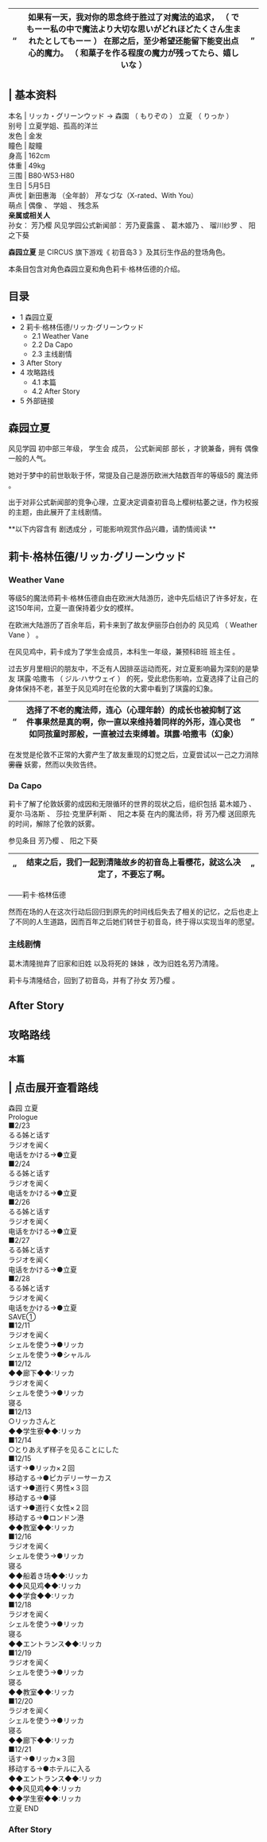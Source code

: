 |  “  |  如果有一天，我对你的思念终于胜过了对魔法的追求，  （  でもーー私の中で魔法より大切な思いがどれほどたくさん生まれたとしてもーー  ）  在那之后，至少希望还能留下能变出点心的魔力。  （  和菓子を作る程度の魔力が残ってたら、嬉しいな  ）  |  ”   
---|---|---  
  
|  **基本资料**  
---  
本名  |  リッカ・グリーンウッド  →  森園  （  もりぞの  ）  立夏  （  りっか  ）   
别号  |  立夏学姐、孤高的洋兰   
发色  |  金发   
瞳色  |  靛瞳   
身高  |  162cm   
体重  |  49kg   
三围  |  B80·W53·H80   
生日  |  5月5日   
声优  |  新田惠海  （全年龄）  芹なづな（X-rated、With You）   
萌点  |  偶像  、  学姐  、  残念系   
**亲属或相关人**  
孙女：  芳乃樱  风见学园公式新闻部：  芳乃夏露露  、  葛木姬乃  、  瑠川纱罗  、  阳之下葵  </br>  
  
**森园立夏** 是  CIRCUS  旗下游戏《  初音岛3  》及其衍生作品的登场角色。

本条目包含对角色森园立夏和角色莉卡·格林伍德的介绍。

##  目录

  * 1  森园立夏 
  * 2  莉卡·格林伍德/リッカ·グリーンウッド 
    * 2.1  Weather Vane 
    * 2.2  Da Capo 
    * 2.3  主线剧情 
  * 3  After Story 
  * 4  攻略路线 
    * 4.1  本篇 
    * 4.2  After Story 
  * 5  外部链接 

##  森园立夏

风见学园  初中部三年级，  学生会  成员，  公式新闻部  部长  ，才貌兼备，拥有  偶像  一般的人气。

她对于梦中的前世耿耿于怀，常提及自己是游历欧洲大陆数百年的等级5的  魔法师  。

出于对非公式新闻部的竞争心理，立夏决定调查初音岛上樱树枯萎之谜，作为校报的主题，由此展开了主线剧情。

**以下内容含有 剧透成分  ，可能影响观赏作品兴趣，请酌情阅读 **

##  莉卡·格林伍德/リッカ·グリーンウッド

###  Weather Vane

等级5的魔法师莉卡·格林伍德自由在欧洲大陆游历，途中先后结识了许多好友，在这150年间，立夏一直保持着少女的模样。

在欧洲大陆游历了百余年后，莉卡来到了故友伊丽莎白创办的  风见鸡  （  Weather Vane  ）  。

在风见鸡中，莉卡成为了学生会成员，本科生一年级，兼预科B班  班主任  。

过去岁月里相识的朋友中，不乏有人因排巫运动而死，对立夏影响最为深刻的是挚友  琪露·哈撒韦  （  ジル·ハサウェイ  ）
的死，受此悲伤影响，立夏选择了让自己的身体保持不老，甚至于风见鸡时在伦敦的大雾中看到了琪露的幻象。

|  “  |  选择了不老的魔法师，连心（心理年龄）的成长也被抑制了这件事果然是真的啊，你一直以来维持着同样的外形，连心灵也如同孩童时那般，一直被过去束缚着。琪露·哈撒韦（幻象）  |  ”   
---|---|---  
  
在发觉是伦敦不正常的大雾产生了故友重现的幻觉之后，立夏尝试以一己之力消除 ~~雾霾~~ 妖雾，然而以失败告终。

###  Da Capo

莉卡了解了伦敦妖雾的成因和无限循环的世界的现状之后，组织包括  葛木姬乃  、  夏尔·马洛斯  、  莎拉·克里萨利斯  、  阳之本葵
在内的魔法师，将  芳乃樱  送回原先的时间，解除了伦敦的妖雾。

参见条目  芳乃樱  、  阳之下葵

|  “  |  结束之后，我们一起到清隆故乡的初音岛上看樱花，就这么决定了，不要忘了啊。  |  ”   
---|---|---  
——莉卡·格林伍德  
  
然而在场的人在这次行动后回归到原先的时间线后失去了相关的记忆，之后也走上了不同的人生道路，因而百年之后她们转世于初音岛，终于得以实现当年的愿望。

###  主线剧情

葛木清隆抛弃了旧家和旧姓  以及将死的  妹妹  ，改为旧姓名芳乃清隆。

莉卡与清隆结合，回到了初音岛，并有了孙女  芳乃樱  。

##  After Story

##  攻略路线

###  本篇

|  点击展开查看路线  
---  
森园 立夏 </br> Prologue </br> ■2/23 </br> るる姊と话す </br> ラジオを闻く </br> 电话をかける→●立夏
</br> ■2/24 </br> るる姊と话す </br> ラジオを闻く </br> 电话をかける→●立夏 </br> ■2/26 </br>
るる姊と话す </br> ラジオを闻く </br> 电话をかける→●立夏 </br> ■2/27 </br> るる姊と话す </br> ラジオを闻く
</br> 电话をかける→●立夏 </br> ■2/28 </br> るる姊と话す </br> ラジオを闻く </br> 电话をかける→●立夏 </br>
SAVE① </br> ■12/11 </br> ラジオを闻く </br> シェルを使う→●リッカ </br> シェルを使う→●シャルル </br>
■12/12 </br> ◆◆廊下◆◆:リッカ </br> ラジオを闻く </br> シェルを使う→●リッカ </br> 寝る </br> ■12/13
</br> ○リッカさんと </br> ◆◆学生寮◆◆:リッカ </br> ■12/14 </br> ○とりあえず样子を见ることにした </br>
■12/15 </br> 话す→●リッカ×２回 </br> 移动する→●ピカデリーサーカス </br> 话す→●道行く男性×３回 </br> 移动する→●驿
</br> 话す→●道行く女性×２回 </br> 移动する→●ロンドン港 </br> ◆◆教室◆◆:リッカ </br> ■12/16 </br>
ラジオを闻く </br> シェルを使う→●リッカ </br> 寝る </br> ◆◆船着き场◆◆:リッカ </br> ◆◆风见鸡◆◆:リッカ </br>
◆◆学食◆◆:リッカ </br> ■12/18 </br> ラジオを闻く </br> シェルを使う→●リッカ </br> 寝る </br>
◆◆エントランス◆◆:リッカ </br> ■12/19 </br> ラジオを闻く </br> シェルを使う→●リッカ </br> 寝る </br>
◆◆教室◆◆:リッカ </br> ■12/20 </br> ラジオを闻く </br> シェルを使う→●リッカ </br> 寝る </br>
◆◆廊下◆◆:リッカ </br> ■12/21 </br> 话す→●リッカ×３回 </br> 移动する→●ホテルに入る </br>
◆◆エントランス◆◆:リッカ </br> ◆◆风见鸡◆◆:リッカ </br> ◆◆学生寮◆◆:リッカ </br> 立夏 END </br>  
  
###  After Story